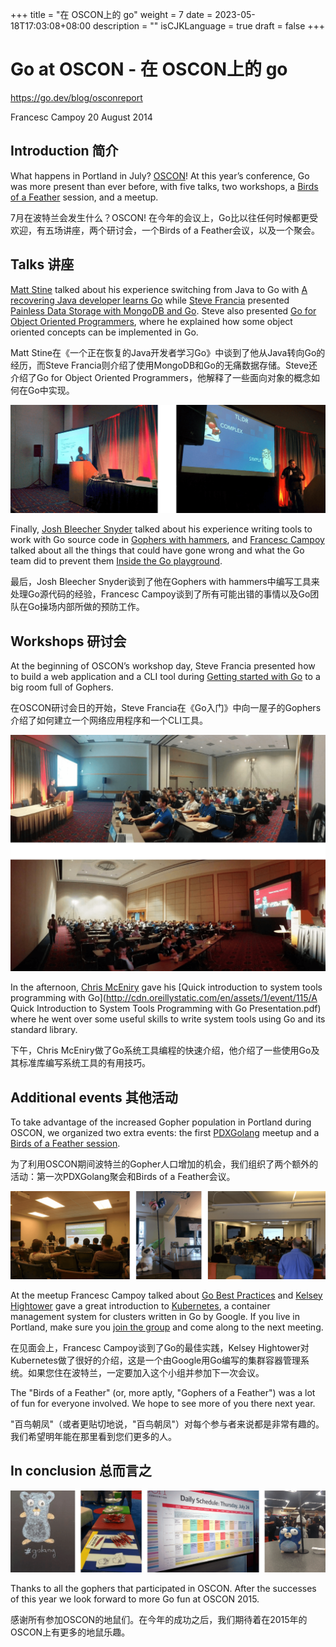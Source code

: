 +++
title = "在 OSCON上的 go"
weight = 7
date = 2023-05-18T17:03:08+08:00
description = ""
isCJKLanguage = true
draft = false
+++

# Go at OSCON  - 在 OSCON上的 go

https://go.dev/blog/osconreport

Francesc Campoy
20 August 2014

## Introduction 简介

What happens in Portland in July? [OSCON](http://www.oscon.com/oscon2014)! At this year’s conference, Go was more present than ever before, with five talks, two workshops, a [Birds of a Feather](http://en.wikipedia.org/wiki/Birds_of_a_feather_(computing)) session, and a meetup.

7月在波特兰会发生什么？OSCON! 在今年的会议上，Go比以往任何时候都更受欢迎，有五场讲座，两个研讨会，一个Birds of a Feather会议，以及一个聚会。

## Talks 讲座

[Matt Stine](http://twitter.com/mstine) talked about his experience switching from Java to Go with [A recovering Java developer learns Go](http://www.slideshare.net/mstine/java-devlearnstogooscon) while [Steve Francia](https://twitter.com/spf13) presented [Painless Data Storage with MongoDB and Go](http://spf13.com/presentation/MongoDB-and-Go). Steve also presented [Go for Object Oriented Programmers](http://spf13.com/presentation/go-for-object-oriented-programmers), where he explained how some object oriented concepts can be implemented in Go.

Matt Stine在《一个正在恢复的Java开发者学习Go》中谈到了他从Java转向Go的经历，而Steve Francia则介绍了使用MongoDB和Go的无痛数据存储。Steve还介绍了Go for Object Oriented Programmers，他解释了一些面向对象的概念如何在Go中实现。

![img](GoAtOSCON_img/talks.png)

Finally, [Josh Bleecher Snyder](http://twitter.com/offbymany) talked about his experience writing tools to work with Go source code in [Gophers with hammers](https://go.dev/talks/2014/hammers.slide#1), and [Francesc Campoy](http://twitter.com/francesc) talked about all the things that could have gone wrong and what the Go team did to prevent them [Inside the Go playground](https://go.dev/talks/2014/playground.slide).

最后，Josh Bleecher Snyder谈到了他在Gophers with hammers中编写工具来处理Go源代码的经验，Francesc Campoy谈到了所有可能出错的事情以及Go团队在Go操场内部所做的预防工作。

## Workshops 研讨会

At the beginning of OSCON’s workshop day, Steve Francia presented how to build a web application and a CLI tool during [Getting started with Go](http://spf13.com/presentation/first-go-app) to a big room full of Gophers.

在OSCON研讨会日的开始，Steve Francia在《Go入门》中向一屋子的Gophers介绍了如何建立一个网络应用程序和一个CLI工具。

![img](GoAtOSCON_img/workshops.png)

In the afternoon, [Chris McEniry](https://twitter.com/mmceniry) gave his [Quick introduction to system tools programming with Go](http://cdn.oreillystatic.com/en/assets/1/event/115/A Quick Introduction to System Tools Programming with Go Presentation.pdf) where he went over some useful skills to write system tools using Go and its standard library.

下午，Chris McEniry做了Go系统工具编程的快速介绍，他介绍了一些使用Go及其标准库编写系统工具的有用技巧。

## Additional events 其他活动

To take advantage of the increased Gopher population in Portland during OSCON, we organized two extra events: the first [PDXGolang](https://twitter.com/pdxgolang) meetup and a [Birds of a Feather session](http://www.oscon.com/oscon2014/public/schedule/detail/37775).

为了利用OSCON期间波特兰的Gopher人口增加的机会，我们组织了两个额外的活动：第一次PDXGolang聚会和Birds of a Feather会议。

![img](GoAtOSCON_img/meetup.png)

At the meetup Francesc Campoy talked about [Go Best Practices](https://go.dev/talks/2013/bestpractices.slide) and [Kelsey Hightower](https://twitter.com/kelseyhightower) gave a great introduction to [Kubernetes](https://github.com/GoogleCloudPlatform/kubernetes), a container management system for clusters written in Go by Google. If you live in Portland, make sure you [join the group](http://meetup.com/pdx-go) and come along to the next meeting.

在见面会上，Francesc Campoy谈到了Go的最佳实践，Kelsey Hightower对Kubernetes做了很好的介绍，这是一个由Google用Go编写的集群容器管理系统。如果您住在波特兰，一定要加入这个小组并参加下一次会议。

The "Birds of a Feather" (or, more aptly, "Gophers of a Feather") was a lot of fun for everyone involved. We hope to see more of you there next year.

"百鸟朝凤"（或者更贴切地说，"百鸟朝凤"）对每个参与者来说都是非常有趣的。我们希望明年能在那里看到您们更多的人。

## In conclusion 总而言之

![img](GoAtOSCON_img/random.png)

Thanks to all the gophers that participated in OSCON. After the successes of this year we look forward to more Go fun at OSCON 2015.

感谢所有参加OSCON的地鼠们。在今年的成功之后，我们期待着在2015年的OSCON上有更多的地鼠乐趣。
